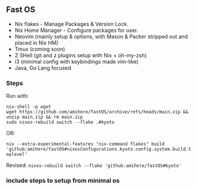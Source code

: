 ## Fast OS

- Nix flakes - Manage Packages & Version Lock.  
- Nix Home Manager - Configure packages for user.  
- Neovim (mainly setup & options, with Mason & Packer stripped out and placed in Nix HM)
- Tmux (coming soon)
- Z SHell (git and z plugins setup with Nix + oh-my-zsh)
- i3 (minimal config with keybindings made vim-like)
- Java, Go Lang focused

### Steps

Run with: 
```
nix-shell -p wget
wget https://github.com/amihere/fastOS/archive/refs/heads/main.zip && unzip main.zip && rm main.zip
sudo nixos-rebuild switch --flake .#kyoto
```

OR:  

`nix --extra-experimental-features "nix-command flakes" build 'github:amihere/fastOS#nixosConfigurations.kyoto.config.system.build.toplevel'`

Revised:
`nixos-rebuild switch --flake 'github:amihere/fastOS#kyoto'`

### include steps to setup from minimal os
